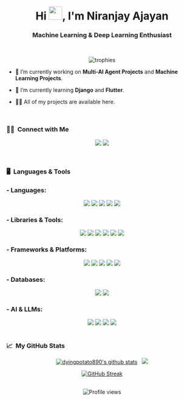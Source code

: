 <h1 align="center">Hi </b><img src="https://media.giphy.com/media/hvRJCLFzcasrR4ia7z/giphy.gif" width="35">, I'm Niranjay Ajayan</h1>
<h3 align="center">Machine Learning & Deep Learning Enthusiast</h3>
<br>

<p align="center">
  <img src="https://github-profile-trophy.vercel.app/?username=dyingpotato890&column=8&theme=onedark&rank=SECRET,SSS,SS,S,AAA,AA,A,B&no-bg=true" alt="trophies" />
</p>

- 🔭 I’m currently working on **Multi-AI Agent Projects** and **Machine Learning Projects**.

- 🌱 I’m currently learning **Django** and **Flutter**.

- 👨‍💻 All of my projects are available here.

<br>

### 🤝🏻 &nbsp;Connect with Me

<p align="center">
  <a href="https://www.linkedin.com/in/niranjayajayan/"><img src="https://img.shields.io/badge/linkedin-%230077B5.svg?style=for-the-badge&logo=linkedin&logoColor=white"/></a>
  <a href="mailto:nirudrive@gmail.com"><img src="https://img.shields.io/badge/Gmail-D14836?style=for-the-badge&logo=gmail&logoColor=white"/></a>
</p>
<br>

### 🖥️ &nbsp;Languages & Tools

### - **Languages:**  
<div align="center">
  <img src="https://img.shields.io/badge/Python-3776AB.svg?style=for-the-badge&logo=Python&logoColor=white">
  <img src="https://img.shields.io/badge/java-%23ED8B00.svg?style=for-the-badge&logo=openjdk&logoColor=white">
  <img src="https://img.shields.io/badge/C-A8B9CC.svg?style=for-the-badge&logo=C&logoColor=black">
  <img src="https://img.shields.io/badge/html5-%23E34F26.svg?style=for-the-badge&logo=html5&logoColor=white">
  <img src="https://img.shields.io/badge/JavaScript-F7DF1E.svg?style=for-the-badge&logo=JavaScript&logoColor=black">
</div>

### - **Libraries & Tools:**  
<div align="center">
  <img src="https://img.shields.io/badge/Jupyter-F37626.svg?style=for-the-badge&logo=Jupyter&logoColor=white">
  <img src="https://img.shields.io/badge/pandas-150458.svg?style=for-the-badge&logo=pandas&logoColor=white">
  <img src="https://img.shields.io/badge/NumPy-013243.svg?style=for-the-badge&logo=NumPy&logoColor=white">
  <img src="https://img.shields.io/badge/scikit--learn-%23F7931E.svg?style=for-the-badge&logo=scikit-learn&logoColor=white">
  <img src="https://img.shields.io/badge/opencv-%23white.svg?style=for-the-badge&logo=opencv&logoColor=white">
  <img src="https://img.shields.io/badge/Postman-FF6C37?logo=postman&logoColor=fff&style=for-the-badge">
</div>

### - **Frameworks & Platforms:**  
<div align="center">
  <img src="https://img.shields.io/badge/TensorFlow-FF6F00.svg?style=for-the-badge&logo=TensorFlow&logoColor=white">
  <img src="https://img.shields.io/badge/CrewAI-FF5A50?logo=crewai&logoColor=fff&style=for-the-badge">
  <img src="https://img.shields.io/badge/Flask-000000?style=for-the-badge&logo=flask&logoColor=white">
  <img src="https://img.shields.io/badge/FastAPI-009688?logo=fastapi&logoColor=fff&style=for-the-badge">
  <img src="https://img.shields.io/badge/node.js-6DA55F?style=for-the-badge&logo=node.js&logoColor=white">
</div>

### - **Databases:**  
<div align="center">
  <img src="https://img.shields.io/badge/MongoDB-%234ea94b.svg?style=for-the-badge&logo=mongodb&logoColor=white">
  <img src="https://img.shields.io/badge/MySQL-4479A1.svg?style=for-the-badge&logo=MySQL&logoColor=white">
</div>

### - **AI & LLMs:**  
<div align="center">
  <img src="https://img.shields.io/badge/Gemini-4285F4.svg?style=for-the-badge&logo=Google&logoColor=white">
  <img src="https://img.shields.io/badge/ChatGPT-00A67E.svg?style=for-the-badge&logo=openai&logoColor=white">
  <img src="https://img.shields.io/badge/LLama-800000.svg?style=for-the-badge&logo=meta&logoColor=white">
  <img src="https://img.shields.io/badge/HuggingFace-FFCC00.svg?style=for-the-badge&logo=huggingface&logoColor=black">
</div>
<br>

### 📈 &nbsp;My GitHub Stats

<p align="center">
  <a href="https://github.com/dyingpotato890">
    <img src="https://github-readme-stats.vercel.app/api?username=dyingpotato890&theme=tokyonight&show_icons=true" alt="dyingpotato890's github stats" /></a>&nbsp;&nbsp;
  <a href="https://github.com/dyingpotato890">
    <img src="https://github-readme-stats.vercel.app/api/top-langs/?username=dyingpotato890&layout=compact&theme=tokyonight&hide_border=true&langs_count=8&count_private=true&show_icons=true" />
  </a>
  <p align = "center">
    <a href="https://git.io/streak-stats"><img src="https://github-readme-streak-stats.herokuapp.com?user=dyingpotato890&theme=tokyonight&date_format=M%20j%5B%2C%20Y%5D" alt="GitHub Streak" />
    </a>
  </p>
</p>
<br>

<div align="center">
  <img src="https://komarev.com/ghpvc/?username=dyingpotato890&color=red&style=flat-square" alt="Profile views" />
</div>
